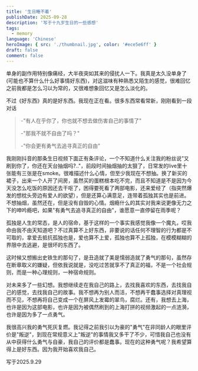 ```yaml
---
title: '生日睡不着'
publishDate: 2025-09-28
description: '写于十九岁生日的一些感想'
tags:
  - memory
language: 'Chinese'
heroImage: { src: './thumbnail.jpg', color: '#ece5e6ff' }
draft: false
comment: false
---
```




单身的副作用特别像痛经，大半夜突如其来的侵扰人一下。我真是太久没单身了(可能也不算什么什么好事情好东西)，对这滋味有种熟悉又陌生的感觉，很难回忆之前我都是怎么习以为常的，又很难想象回忆又是怎么淡化的。

不过《好东西》真的是好东西。我现在正在看。很多东西常看常新，刚刚看到一段对话

> -"有人在乎你了，你也就不想去做伤害自己的事情了"
>
> -"那我不就不自由了吗？"
>
> -"你会更有勇气去追寻真正的自由"

我刚刚抖音的那条生日视频下面正有条评论，一个不知道什么关注我的粉丝说”又刷到你了，你还在天台抽烟吗?.."，前段时间抽烟抽的太狠了，日常发的live里十张能有三张是在smoke。很难描述什么心情，但至少我现在不想抽。换了新买的裙子，出来一个人开了间房，虽然买的蛋糕根本吃不完，而且不知道是不是因为今天没怎么吃饭的原因还去干呕了，困得要死看了两部电影，还来爱经了（指突然爆发的想枕头旁边有爱人的欲望），但是还算心满意足，连带着孤独其实也是前进。不想抽烟，虽然还在，但是没有自毁的心情。烟瘾什么的其实对我来说更像无力之下的呻吟瘾吧，如果"有勇气去追寻真正的自由"，谁愿意一直停留在雨季呢？

孤独是人生的常态，是人的宿命，基于这样的一个事实我感觉我像一个魔丸，哎我命由我不由天知道吧？不过真算不上好东西，非要说的话任何不理智的行为都是不可取的，拿爱去抵抗孤独也是，爱也算不上爱，孤独也算不上孤独，在模模糊糊的界限中去逃避，是很坏的东西了。

这时候又想搬出史铁生的那句了，是丑造就了美是懦弱造就了勇气的那句，虽然存在断章取义的嫌疑，但依我说就是，没吃过苦就享不了真正的福，不是一个社会规则，而是一种心理规则，一种宿命规则。

对未来多了一些幻想。我想继续走在我自己的路上，去找我喜欢的东西，去找我自己的感觉，去找我自己的故事。我不想再为别人而活，不想再干蠢事选择对真理视而不见，不想再将自己变成一个在屏风上发霉的翠鸟，腐烂。还有，我想去上海，也许是因为这部电影，也许是因为被偶然刷到的上海打拼的视频激起的一点涟漪，也许是因为多了一点勇气。

我很高兴我的勇气死灰复燃。我记得之前我引以为豪的"勇气"在非同龄人的眼里评价是"叛逆"，到现在常规意义上"叛逆"的事情我又多干了不少，可惜我自己也没有从中获得什么勇气与自豪，我自己的评价都是蠢事。现在的这种勇气呢？我希望算得上是好东西。因为我开始喜欢我自己。



写于2025.9.29